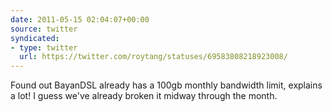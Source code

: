 ```yaml
---
date: 2011-05-15 02:04:07+00:00
source: twitter
syndicated:
- type: twitter
  url: https://twitter.com/roytang/statuses/69583808218923008/
---
```


Found out BayanDSL already has a 100gb monthly bandwidth limit, explains a lot! I guess we've already broken it midway through the month.